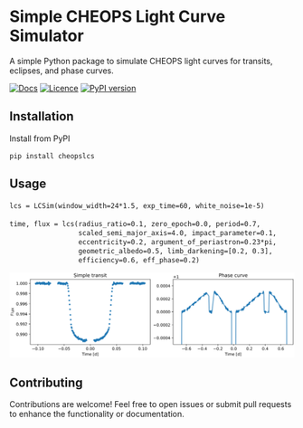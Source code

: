 # Simple CHEOPS Light Curve Simulator

A simple Python package to simulate CHEOPS light curves for transits, eclipses, and phase curves. 

[![Docs](https://readthedocs.org/projects/simple-cheops-light-curve-simulator/badge/)](https://simple-cheops-light-curve-simulator.readthedocs.io)
[![Licence](http://img.shields.io/badge/license-GPLv3-blue.svg?style=flat)](http://www.gnu.org/licenses/gpl-3.0.html)
[![PyPI version](https://badge.fury.io/py/cheopslcs.svg)](https://pypi.org/project/cheopslcs/)

## Installation

Install from PyPI

    pip install cheopslcs

## Usage

    lcs = LCSim(window_width=24*1.5, exp_time=60, white_noise=1e-5)
    
    time, flux = lcs(radius_ratio=0.1, zero_epoch=0.0, period=0.7,
                     scaled_semi_major_axis=4.0, impact_parameter=0.1,
                     eccentricity=0.2, argument_of_periastron=0.23*pi,
                     geometric_albedo=0.5, limb_darkening=[0.2, 0.3],
                     efficiency=0.6, eff_phase=0.2)

![](doc/source/example.svg)

## Contributing

Contributions are welcome! Feel free to open issues or submit pull requests to enhance the functionality or documentation.
